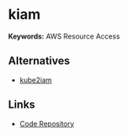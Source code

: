 # kiam

**Keywords:** AWS Resource Access

<!--
https://github.com/Thakurvaibhav/k8s/tree/master/aws-resource-access/kiam
-->

## Alternatives

- [kube2iam](/kube2iam.md)

## Links

- [Code Repository](https://github.com/uswitch/kiam)
